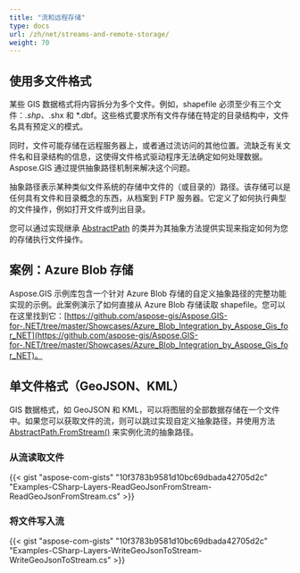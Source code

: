 ```yaml
---
title: "流和远程存储"
type: docs
url: /zh/net/streams-and-remote-storage/
weight: 70
---
```


## **使用多文件格式**
某些 GIS 数据格式将内容拆分为多个文件。例如，shapefile 必须至少有三个文件：*.shp、*.shx 和 *.dbf。这些格式要求所有文件存储在特定的目录结构中，文件名具有预定义的模式。

同时，文件可能存储在远程服务器上，或者通过流访问的其他位置。流缺乏有关文件名和目录结构的信息，这使得文件格式驱动程序无法确定如何处理数据。Aspose.GIS 通过提供抽象路径机制来解决这个问题。

抽象路径表示某种类似文件系统的存储中文件的（或目录的）路径。该存储可以是任何具有文件和目录概念的东西，从档案到 FTP 服务器。它定义了如何执行典型的文件操作，例如打开文件或列出目录。

您可以通过实现继承 [AbstractPath](https://reference.aspose.com/gis/net/aspose.gis/abstractpath) 的类并为其抽象方法提供实现来指定如何为您的存储执行文件操作。
## **案例：Azure Blob 存储**
Aspose.GIS 示例库包含一个针对 Azure Blob 存储的自定义抽象路径的完整功能实现的示例。此案例演示了如何直接从 Azure Blob 存储读取 shapefile。您可以在这里找到它：[https://github.com/aspose-gis/Aspose.GIS-for-.NET/tree/master/Showcases/Azure_Blob_Integration_by_Aspose_Gis_for_NET](https://github.com/aspose-gis/Aspose.GIS-for-.NET/tree/master/Showcases/Azure_Blob_Integration_by_Aspose_Gis_for_NET)。
## **单文件格式（GeoJSON、KML）**
GIS 数据格式，如 GeoJSON 和 KML，可以将图层的全部数据存储在一个文件中。如果您可以获取文件的流，则可以跳过实现自定义抽象路径，并使用方法 [AbstractPath.FromStream()](https://reference.aspose.com/gis/net/aspose.gis/abstractpath/methods/fromstream) 来实例化流的抽象路径。
### **从流读取文件**
{{< gist "aspose-com-gists" "10f3783b9581d10bc69dbada42705d2c" "Examples-CSharp-Layers-ReadGeoJsonFromStream-ReadGeoJsonFromStream.cs" >}}
### **将文件写入流**
{{< gist "aspose-com-gists" "10f3783b9581d10bc69dbada42705d2c" "Examples-CSharp-Layers-WriteGeoJsonToStream-WriteGeoJsonToStream.cs" >}}
